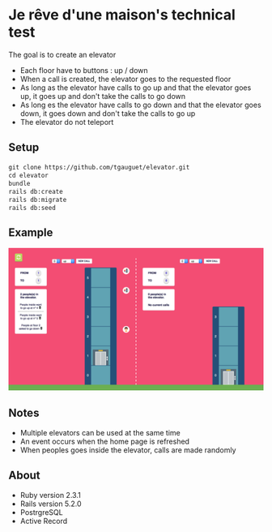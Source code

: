 # Je rêve d'une maison's technical test

The goal is to create an elevator
* Each floor have to buttons : up / down
* When a call is created, the elevator goes to the requested floor
* As long as the elevator have calls to go up and that the elevator goes up, it goes up and don't take the calls to go down
* As long es the elevator have calls to go down and that the elevator goes down, it goes down and don't take the calls to go up
* The elevator do not teleport

## Setup

```
git clone https://github.com/tgauguet/elevator.git
cd elevator
bundle
rails db:create
rails db:migrate
rails db:seed
```

## Example

![alt text](https://github.com/tgauguet/elevator/blob/master/app/assets/images/sample.png)

## Notes

* Multiple elevators can be used at the same time
* An event occurs when the home page is refreshed
* When peoples goes inside the elevator, calls are made randomly

## About

* Ruby version 2.3.1
* Rails version 5.2.0
* PostrgreSQL
* Active Record

